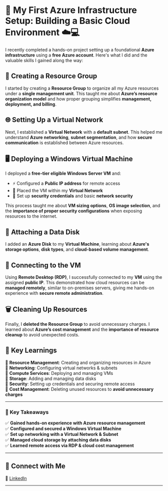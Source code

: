 # 🚀 My First Azure Infrastructure Setup: Building a Basic Cloud Environment ☁️💻  

I recently completed a hands-on project setting up a foundational **Azure infrastructure** using a **free Azure account**. Here's what I did and the valuable skills I gained along the way:  

## 📂 Creating a Resource Group  
I started by creating a **Resource Group** to organize all my Azure resources under a **single management unit**. This taught me about **Azure’s resource organization model** and how proper grouping simplifies **management, deployment, and billing**.  

## 🌐 Setting Up a Virtual Network  
Next, I established a **Virtual Network** with a **default subnet**. This helped me understand **Azure networking**, **subnet segmentation**, and how **secure communication** is established between Azure resources.  

## 🖥 Deploying a Windows Virtual Machine  
I deployed a **free-tier eligible Windows Server VM** and:  
- ⚡ Configured a **Public IP address** for remote access  
- 🔗 Placed the VM within my **Virtual Network**  
- 🔐 Set up **security credentials** and basic **network security**  

This process taught me about **VM sizing options**, **OS image selection**, and the **importance of proper security configurations** when exposing resources to the internet.  

## 💾 Attaching a Data Disk  
I added an **Azure Disk** to my **Virtual Machine**, learning about **Azure's storage options**, **disk types**, and **cloud-based volume management**.  

## 🔌 Connecting to the VM  
Using **Remote Desktop (RDP)**, I successfully connected to my **VM** using the assigned **public IP**. This demonstrated how cloud resources can be **managed remotely**, similar to on-premises servers, giving me hands-on experience with **secure remote administration**.  

## 🗑 Cleaning Up Resources  
Finally, I **deleted the Resource Group** to avoid unnecessary charges. I learned about **Azure’s cost management** and the **importance of resource cleanup** to avoid unexpected costs.  

## 🚀 Key Learnings  
🔹 **Resource Management**: Creating and organizing resources in Azure  
🔹 **Networking**: Configuring virtual networks & subnets  
🔹 **Compute Services**: Deploying and managing VMs  
🔹 **Storage**: Adding and managing data disks  
🔹 **Security**: Setting up credentials and securing remote access  
🔹 **Cost Management**: Deleting unused resources to **avoid unnecessary charges**  

---

### 📌 Key Takeaways  
✅ **Gained hands-on experience with Azure resource management**  
✅ **Configured and secured a Windows Virtual Machine**  
✅ **Set up networking with a Virtual Network & Subnet**  
✅ **Managed cloud storage by attaching data disks**  
✅ **Learned remote access via RDP & cloud cost management**  

---

 
## 🔗 Connect with Me  
💼 [LinkedIn](https://www.linkedin.com/in/eyilan)  

---





